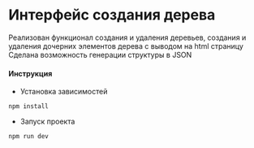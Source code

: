# Интерфейс создания дерева
Реализован функционал создания и удаления деревьев, создания и удаления дочерних элементов дерева с выводом на html страницу<br/>
Сделана возможность генерации структуры в JSON<br/>
#### Инструкция<br/>
* Установка зависимостей 
```
npm install
```
* Запуск проекта
```
npm run dev
```
    
